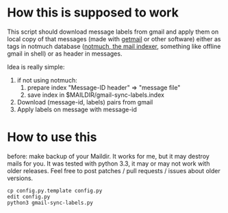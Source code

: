 How this is supposed to work
============================

This script should download message labels from gmail and apply them on local copy of that messages (made with [getmail](http://pyropus.ca/software/getmail/) or other software) either as tags in notmuch database ([notmuch, the mail indexer](http://notmuchmail.org/), something like offline gmail in shell) or as header in messages.

Idea is really simple:

1. if not using notmuch: 
    1. prepare index "Message-ID header" => "message file"
    2. save index in $MAILDIR/gmail-sync-labels.index
2. Download (message-id, labels) pairs from gmail
3. Apply labels on message with message-id

How to use this
=============

before: make backup of your Maildir. It works for me, but it may destroy mails for you. It was tested with python 3.3, it may or may not work with older releases. Feel free to post patches / pull requests / issues about older versions.

    cp config.py.template config.py
    edit config.py
    python3 gmail-sync-labels.py
